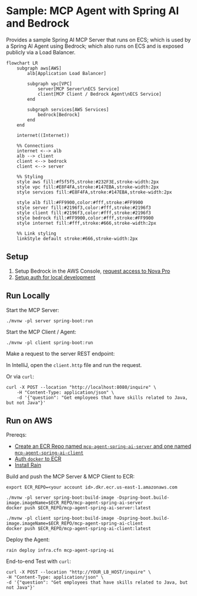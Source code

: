 # Sample: MCP Agent with Spring AI and Bedrock

Provides a sample Spring AI MCP Server that runs on ECS; which is used by a Spring AI Agent using Bedrock; which also runs on ECS and is exposed publicly via a Load Balancer.

```mermaid
flowchart LR
    subgraph aws[AWS]
        alb[Application Load Balancer]
        
        subgraph vpc[VPC]
            server[MCP Server\nECS Service]
            client[MCP Client / Bedrock Agent\nECS Service]
        end
        
        subgraph services[AWS Services]
            bedrock[Bedrock]
        end
    end
    
    internet((Internet))
    
    %% Connections
    internet <--> alb
    alb --> client
    client <--> bedrock
    client <--> server

    %% Styling
    style aws fill:#f5f5f5,stroke:#232F3E,stroke-width:2px
    style vpc fill:#E8F4FA,stroke:#147EBA,stroke-width:2px
    style services fill:#E8F4FA,stroke:#147EBA,stroke-width:2px

    style alb fill:#FF9900,color:#fff,stroke:#FF9900
    style server fill:#2196f3,color:#fff,stroke:#2196f3
    style client fill:#2196f3,color:#fff,stroke:#2196f3
    style bedrock fill:#FF9900,color:#fff,stroke:#FF9900
    style internet fill:#fff,stroke:#666,stroke-width:2px

    %% Link styling
    linkStyle default stroke:#666,stroke-width:2px
```

## Setup

1. Setup Bedrock in the AWS Console, [request access to Nova Pro](https://us-east-1.console.aws.amazon.com/bedrock/home?region=us-east-1#/modelaccess)
1. [Setup auth for local development](https://docs.aws.amazon.com/cli/v1/userguide/cli-chap-authentication.html)

## Run Locally

Start the MCP Server:
```
./mvnw -pl server spring-boot:run
```

Start the MCP Client / Agent:
```
./mvnw -pl client spring-boot:run
```

Make a request to the server REST endpoint:

In IntelliJ, open the `client.http` file and run the request.

Or via `curl`:
```
curl -X POST --location "http://localhost:8080/inquire" \
    -H "Content-Type: application/json" \
    -d '{"question": "Get employees that have skills related to Java, but not Java"}'
```

## Run on AWS

Prereqs:
- [Create an ECR Repo named `mcp-agent-spring-ai-server` and one named `mcp-agent-spring-ai-client`](https://us-east-1.console.aws.amazon.com/ecr/private-registry/repositories/create?region=us-east-1)
- [Auth `docker` to ECR](https://docs.aws.amazon.com/AmazonECR/latest/userguide/registry_auth.html)
- [Install Rain](https://github.com/aws-cloudformation/rain)

Build and push the MCP Server & MCP Client to ECR:
```
export ECR_REPO=<your account id>.dkr.ecr.us-east-1.amazonaws.com

./mvnw -pl server spring-boot:build-image -Dspring-boot.build-image.imageName=$ECR_REPO/mcp-agent-spring-ai-server
docker push $ECR_REPO/mcp-agent-spring-ai-server:latest

./mvnw -pl client spring-boot:build-image -Dspring-boot.build-image.imageName=$ECR_REPO/mcp-agent-spring-ai-client
docker push $ECR_REPO/mcp-agent-spring-ai-client:latest
```

Deploy the Agent:
```
rain deploy infra.cfn mcp-agent-spring-ai
```

End-to-end Test with `curl`:
```
curl -X POST --location "http://YOUR_LB_HOST/inquire" \
-H "Content-Type: application/json" \
-d '{"question": "Get employees that have skills related to Java, but not Java"}'
```
